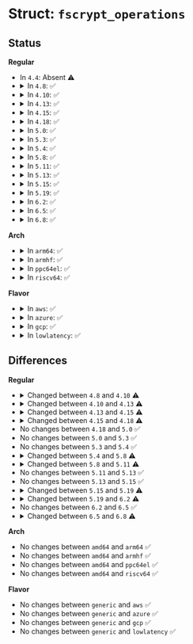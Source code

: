# Struct: <code>fscrypt_operations</code>

## Status
<b>Regular</b>
<ul>
<li>
In <code>4.4</code>: Absent ⚠️
</li>
<li>
<details>
<summary>In <code>4.8</code>: ✅</summary>

```c
struct fscrypt_operations {
    int (*get_context)(struct inode *, void *, size_t);
    int (*key_prefix)(struct inode *, u8 **);
    int (*prepare_context)(struct inode *);
    int (*set_context)(struct inode *, const void *, size_t, void *);
    int (*dummy_context)(struct inode *);
    bool (*is_encrypted)(struct inode *);
    bool (*empty_dir)(struct inode *);
    unsigned int (*max_namelen)(struct inode *);
};
```
</details>
</li>
<li>
<details>
<summary>In <code>4.10</code>: ✅</summary>

```c
struct fscrypt_operations {
    unsigned int flags;
    int (*get_context)(struct inode *, void *, size_t);
    int (*key_prefix)(struct inode *, u8 **);
    int (*prepare_context)(struct inode *);
    int (*set_context)(struct inode *, const void *, size_t, void *);
    int (*dummy_context)(struct inode *);
    bool (*is_encrypted)(struct inode *);
    bool (*empty_dir)(struct inode *);
    unsigned int (*max_namelen)(struct inode *);
};
```
</details>
</li>
<li>
<details>
<summary>In <code>4.13</code>: ✅</summary>

```c
struct fscrypt_operations {
    unsigned int flags;
    const char *key_prefix;
    int (*get_context)(struct inode *, void *, size_t);
    int (*set_context)(struct inode *, const void *, size_t, void *);
    bool (*dummy_context)(struct inode *);
    bool (*is_encrypted)(struct inode *);
    bool (*empty_dir)(struct inode *);
    unsigned int (*max_namelen)(struct inode *);
};
```
</details>
</li>
<li>
<details>
<summary>In <code>4.15</code>: ✅</summary>

```c
struct fscrypt_operations {
    unsigned int flags;
    const char *key_prefix;
    int (*get_context)(struct inode *, void *, size_t);
    int (*set_context)(struct inode *, const void *, size_t, void *);
    bool (*dummy_context)(struct inode *);
    bool (*empty_dir)(struct inode *);
    unsigned int (*max_namelen)(struct inode *);
};
```
</details>
</li>
<li>
<details>
<summary>In <code>4.18</code>: ✅</summary>

```c
struct fscrypt_operations {
    unsigned int flags;
    const char *key_prefix;
    int (*get_context)(struct inode *, void *, size_t);
    int (*set_context)(struct inode *, const void *, size_t, void *);
    bool (*dummy_context)(struct inode *);
    bool (*empty_dir)(struct inode *);
    unsigned int max_namelen;
};
```
</details>
</li>
<li>
<details>
<summary>In <code>5.0</code>: ✅</summary>

```c
struct fscrypt_operations {
    unsigned int flags;
    const char *key_prefix;
    int (*get_context)(struct inode *, void *, size_t);
    int (*set_context)(struct inode *, const void *, size_t, void *);
    bool (*dummy_context)(struct inode *);
    bool (*empty_dir)(struct inode *);
    unsigned int max_namelen;
};
```
</details>
</li>
<li>
<details>
<summary>In <code>5.3</code>: ✅</summary>

```c
struct fscrypt_operations {
    unsigned int flags;
    const char *key_prefix;
    int (*get_context)(struct inode *, void *, size_t);
    int (*set_context)(struct inode *, const void *, size_t, void *);
    bool (*dummy_context)(struct inode *);
    bool (*empty_dir)(struct inode *);
    unsigned int max_namelen;
};
```
</details>
</li>
<li>
<details>
<summary>In <code>5.4</code>: ✅</summary>

```c
struct fscrypt_operations {
    unsigned int flags;
    const char *key_prefix;
    int (*get_context)(struct inode *, void *, size_t);
    int (*set_context)(struct inode *, const void *, size_t, void *);
    bool (*dummy_context)(struct inode *);
    bool (*empty_dir)(struct inode *);
    unsigned int max_namelen;
};
```
</details>
</li>
<li>
<details>
<summary>In <code>5.8</code>: ✅</summary>

```c
struct fscrypt_operations {
    unsigned int flags;
    const char *key_prefix;
    int (*get_context)(struct inode *, void *, size_t);
    int (*set_context)(struct inode *, const void *, size_t, void *);
    const union fscrypt_context * (*get_dummy_context)(struct super_block *);
    bool (*empty_dir)(struct inode *);
    unsigned int max_namelen;
    bool (*has_stable_inodes)(struct super_block *);
    void (*get_ino_and_lblk_bits)(struct super_block *, int *, int *);
};
```
</details>
</li>
<li>
<details>
<summary>In <code>5.11</code>: ✅</summary>

```c
struct fscrypt_operations {
    unsigned int flags;
    const char *key_prefix;
    int (*get_context)(struct inode *, void *, size_t);
    int (*set_context)(struct inode *, const void *, size_t, void *);
    const union fscrypt_policy * (*get_dummy_policy)(struct super_block *);
    bool (*empty_dir)(struct inode *);
    unsigned int max_namelen;
    bool (*has_stable_inodes)(struct super_block *);
    void (*get_ino_and_lblk_bits)(struct super_block *, int *, int *);
    int (*get_num_devices)(struct super_block *);
    void (*get_devices)(struct super_block *, struct request_queue **);
};
```
</details>
</li>
<li>
<details>
<summary>In <code>5.13</code>: ✅</summary>

```c
struct fscrypt_operations {
    unsigned int flags;
    const char *key_prefix;
    int (*get_context)(struct inode *, void *, size_t);
    int (*set_context)(struct inode *, const void *, size_t, void *);
    const union fscrypt_policy * (*get_dummy_policy)(struct super_block *);
    bool (*empty_dir)(struct inode *);
    unsigned int max_namelen;
    bool (*has_stable_inodes)(struct super_block *);
    void (*get_ino_and_lblk_bits)(struct super_block *, int *, int *);
    int (*get_num_devices)(struct super_block *);
    void (*get_devices)(struct super_block *, struct request_queue **);
};
```
</details>
</li>
<li>
<details>
<summary>In <code>5.15</code>: ✅</summary>

```c
struct fscrypt_operations {
    unsigned int flags;
    const char *key_prefix;
    int (*get_context)(struct inode *, void *, size_t);
    int (*set_context)(struct inode *, const void *, size_t, void *);
    const union fscrypt_policy * (*get_dummy_policy)(struct super_block *);
    bool (*empty_dir)(struct inode *);
    unsigned int max_namelen;
    bool (*has_stable_inodes)(struct super_block *);
    void (*get_ino_and_lblk_bits)(struct super_block *, int *, int *);
    int (*get_num_devices)(struct super_block *);
    void (*get_devices)(struct super_block *, struct request_queue **);
};
```
</details>
</li>
<li>
<details>
<summary>In <code>5.19</code>: ✅</summary>

```c
struct fscrypt_operations {
    unsigned int flags;
    const char *key_prefix;
    int (*get_context)(struct inode *, void *, size_t);
    int (*set_context)(struct inode *, const void *, size_t, void *);
    const union fscrypt_policy * (*get_dummy_policy)(struct super_block *);
    bool (*empty_dir)(struct inode *);
    bool (*has_stable_inodes)(struct super_block *);
    void (*get_ino_and_lblk_bits)(struct super_block *, int *, int *);
    int (*get_num_devices)(struct super_block *);
    void (*get_devices)(struct super_block *, struct request_queue **);
};
```
</details>
</li>
<li>
<details>
<summary>In <code>6.2</code>: ✅</summary>

```c
struct fscrypt_operations {
    unsigned int flags;
    const char *key_prefix;
    int (*get_context)(struct inode *, void *, size_t);
    int (*set_context)(struct inode *, const void *, size_t, void *);
    const union fscrypt_policy * (*get_dummy_policy)(struct super_block *);
    bool (*empty_dir)(struct inode *);
    bool (*has_stable_inodes)(struct super_block *);
    void (*get_ino_and_lblk_bits)(struct super_block *, int *, int *);
    struct block_device ** (*get_devices)(struct super_block *, unsigned int *);
};
```
</details>
</li>
<li>
<details>
<summary>In <code>6.5</code>: ✅</summary>

```c
struct fscrypt_operations {
    unsigned int flags;
    const char *key_prefix;
    int (*get_context)(struct inode *, void *, size_t);
    int (*set_context)(struct inode *, const void *, size_t, void *);
    const union fscrypt_policy * (*get_dummy_policy)(struct super_block *);
    bool (*empty_dir)(struct inode *);
    bool (*has_stable_inodes)(struct super_block *);
    void (*get_ino_and_lblk_bits)(struct super_block *, int *, int *);
    struct block_device ** (*get_devices)(struct super_block *, unsigned int *);
};
```
</details>
</li>
<li>
<details>
<summary>In <code>6.8</code>: ✅</summary>

```c
struct fscrypt_operations {
    unsigned int needs_bounce_pages;
    unsigned int has_32bit_inodes;
    unsigned int supports_subblock_data_units;
    const char *legacy_key_prefix;
    int (*get_context)(struct inode *, void *, size_t);
    int (*set_context)(struct inode *, const void *, size_t, void *);
    const union fscrypt_policy * (*get_dummy_policy)(struct super_block *);
    bool (*empty_dir)(struct inode *);
    bool (*has_stable_inodes)(struct super_block *);
    struct block_device ** (*get_devices)(struct super_block *, unsigned int *);
};
```
</details>
</li>
</ul>
<b>Arch</b>
<ul>
<li>
<details>
<summary>In <code>arm64</code>: ✅</summary>

```c
struct fscrypt_operations {
    unsigned int flags;
    const char *key_prefix;
    int (*get_context)(struct inode *, void *, size_t);
    int (*set_context)(struct inode *, const void *, size_t, void *);
    bool (*dummy_context)(struct inode *);
    bool (*empty_dir)(struct inode *);
    unsigned int max_namelen;
};
```
</details>
</li>
<li>
<details>
<summary>In <code>armhf</code>: ✅</summary>

```c
struct fscrypt_operations {
    unsigned int flags;
    const char *key_prefix;
    int (*get_context)(struct inode *, void *, size_t);
    int (*set_context)(struct inode *, const void *, size_t, void *);
    bool (*dummy_context)(struct inode *);
    bool (*empty_dir)(struct inode *);
    unsigned int max_namelen;
};
```
</details>
</li>
<li>
<details>
<summary>In <code>ppc64el</code>: ✅</summary>

```c
struct fscrypt_operations {
    unsigned int flags;
    const char *key_prefix;
    int (*get_context)(struct inode *, void *, size_t);
    int (*set_context)(struct inode *, const void *, size_t, void *);
    bool (*dummy_context)(struct inode *);
    bool (*empty_dir)(struct inode *);
    unsigned int max_namelen;
};
```
</details>
</li>
<li>
<details>
<summary>In <code>riscv64</code>: ✅</summary>

```c
struct fscrypt_operations {
    unsigned int flags;
    const char *key_prefix;
    int (*get_context)(struct inode *, void *, size_t);
    int (*set_context)(struct inode *, const void *, size_t, void *);
    bool (*dummy_context)(struct inode *);
    bool (*empty_dir)(struct inode *);
    unsigned int max_namelen;
};
```
</details>
</li>
</ul>
<b>Flavor</b>
<ul>
<li>
<details>
<summary>In <code>aws</code>: ✅</summary>

```c
struct fscrypt_operations {
    unsigned int flags;
    const char *key_prefix;
    int (*get_context)(struct inode *, void *, size_t);
    int (*set_context)(struct inode *, const void *, size_t, void *);
    bool (*dummy_context)(struct inode *);
    bool (*empty_dir)(struct inode *);
    unsigned int max_namelen;
};
```
</details>
</li>
<li>
<details>
<summary>In <code>azure</code>: ✅</summary>

```c
struct fscrypt_operations {
    unsigned int flags;
    const char *key_prefix;
    int (*get_context)(struct inode *, void *, size_t);
    int (*set_context)(struct inode *, const void *, size_t, void *);
    bool (*dummy_context)(struct inode *);
    bool (*empty_dir)(struct inode *);
    unsigned int max_namelen;
};
```
</details>
</li>
<li>
<details>
<summary>In <code>gcp</code>: ✅</summary>

```c
struct fscrypt_operations {
    unsigned int flags;
    const char *key_prefix;
    int (*get_context)(struct inode *, void *, size_t);
    int (*set_context)(struct inode *, const void *, size_t, void *);
    bool (*dummy_context)(struct inode *);
    bool (*empty_dir)(struct inode *);
    unsigned int max_namelen;
};
```
</details>
</li>
<li>
<details>
<summary>In <code>lowlatency</code>: ✅</summary>

```c
struct fscrypt_operations {
    unsigned int flags;
    const char *key_prefix;
    int (*get_context)(struct inode *, void *, size_t);
    int (*set_context)(struct inode *, const void *, size_t, void *);
    bool (*dummy_context)(struct inode *);
    bool (*empty_dir)(struct inode *);
    unsigned int max_namelen;
};
```
</details>
</li>
</ul>

## Differences
<b>Regular</b>
<ul>
<li>
<details>
<summary>Changed between <code>4.8</code> and <code>4.10</code> ⚠️</summary>
<ul>
<li>
<b>Field added. </b>
<code>unsigned int flags</code>
</li>
</ul>
</details>
</li>
<li>
<details>
<summary>Changed between <code>4.10</code> and <code>4.13</code> ⚠️</summary>
<ul>
<li>
<b>Field removed. </b>
<code>int (*prepare_context)(struct inode *)</code>
</li>
<li>
<b>Field type changed. </b>
<code>int (*key_prefix)(struct inode *, u8 **)</code> ➡️ <code>const char *key_prefix</code>
</li>
<li>
<b>Field type changed. </b>
<code>int (*dummy_context)(struct inode *)</code> ➡️ <code>bool (*dummy_context)(struct inode *)</code>
</li>
</ul>
</details>
</li>
<li>
<details>
<summary>Changed between <code>4.13</code> and <code>4.15</code> ⚠️</summary>
<ul>
<li>
<b>Field removed. </b>
<code>bool (*is_encrypted)(struct inode *)</code>
</li>
</ul>
</details>
</li>
<li>
<details>
<summary>Changed between <code>4.15</code> and <code>4.18</code> ⚠️</summary>
<ul>
<li>
<b>Field type changed. </b>
<code>unsigned int (*max_namelen)(struct inode *)</code> ➡️ <code>unsigned int max_namelen</code>
</li>
</ul>
</details>
</li>
<li>
No changes between <code>4.18</code> and <code>5.0</code> ✅
</li>
<li>
No changes between <code>5.0</code> and <code>5.3</code> ✅
</li>
<li>
No changes between <code>5.3</code> and <code>5.4</code> ✅
</li>
<li>
<details>
<summary>Changed between <code>5.4</code> and <code>5.8</code> ⚠️</summary>
<ul>
<li>
<b>Field added. </b>
<code>const union fscrypt_context * (*get_dummy_context)(struct super_block *)</code>
</li>
<li>
<b>Field added. </b>
<code>bool (*has_stable_inodes)(struct super_block *)</code>
</li>
<li>
<b>Field added. </b>
<code>void (*get_ino_and_lblk_bits)(struct super_block *, int *, int *)</code>
</li>
<li>
<b>Field removed. </b>
<code>bool (*dummy_context)(struct inode *)</code>
</li>
</ul>
</details>
</li>
<li>
<details>
<summary>Changed between <code>5.8</code> and <code>5.11</code> ⚠️</summary>
<ul>
<li>
<b>Field added. </b>
<code>const union fscrypt_policy * (*get_dummy_policy)(struct super_block *)</code>
</li>
<li>
<b>Field added. </b>
<code>int (*get_num_devices)(struct super_block *)</code>
</li>
<li>
<b>Field added. </b>
<code>void (*get_devices)(struct super_block *, struct request_queue **)</code>
</li>
<li>
<b>Field removed. </b>
<code>const union fscrypt_context * (*get_dummy_context)(struct super_block *)</code>
</li>
</ul>
</details>
</li>
<li>
No changes between <code>5.11</code> and <code>5.13</code> ✅
</li>
<li>
No changes between <code>5.13</code> and <code>5.15</code> ✅
</li>
<li>
<details>
<summary>Changed between <code>5.15</code> and <code>5.19</code> ⚠️</summary>
<ul>
<li>
<b>Field removed. </b>
<code>unsigned int max_namelen</code>
</li>
</ul>
</details>
</li>
<li>
<details>
<summary>Changed between <code>5.19</code> and <code>6.2</code> ⚠️</summary>
<ul>
<li>
<b>Field removed. </b>
<code>int (*get_num_devices)(struct super_block *)</code>
</li>
<li>
<b>Field type changed. </b>
<code>void (*get_devices)(struct super_block *, struct request_queue **)</code> ➡️ <code>struct block_device ** (*get_devices)(struct super_block *, unsigned int *)</code>
</li>
</ul>
</details>
</li>
<li>
No changes between <code>6.2</code> and <code>6.5</code> ✅
</li>
<li>
<details>
<summary>Changed between <code>6.5</code> and <code>6.8</code> ⚠️</summary>
<ul>
<li>
<b>Field added. </b>
<code>unsigned int needs_bounce_pages</code>
</li>
<li>
<b>Field added. </b>
<code>unsigned int has_32bit_inodes</code>
</li>
<li>
<b>Field added. </b>
<code>unsigned int supports_subblock_data_units</code>
</li>
<li>
<b>Field added. </b>
<code>const char *legacy_key_prefix</code>
</li>
<li>
<b>Field removed. </b>
<code>unsigned int flags</code>
</li>
<li>
<b>Field removed. </b>
<code>const char *key_prefix</code>
</li>
<li>
<b>Field removed. </b>
<code>void (*get_ino_and_lblk_bits)(struct super_block *, int *, int *)</code>
</li>
</ul>
</details>
</li>
</ul>
<b>Arch</b>
<ul>
<li>
No changes between <code>amd64</code> and <code>arm64</code> ✅
</li>
<li>
No changes between <code>amd64</code> and <code>armhf</code> ✅
</li>
<li>
No changes between <code>amd64</code> and <code>ppc64el</code> ✅
</li>
<li>
No changes between <code>amd64</code> and <code>riscv64</code> ✅
</li>
</ul>
<b>Flavor</b>
<ul>
<li>
No changes between <code>generic</code> and <code>aws</code> ✅
</li>
<li>
No changes between <code>generic</code> and <code>azure</code> ✅
</li>
<li>
No changes between <code>generic</code> and <code>gcp</code> ✅
</li>
<li>
No changes between <code>generic</code> and <code>lowlatency</code> ✅
</li>
</ul>
